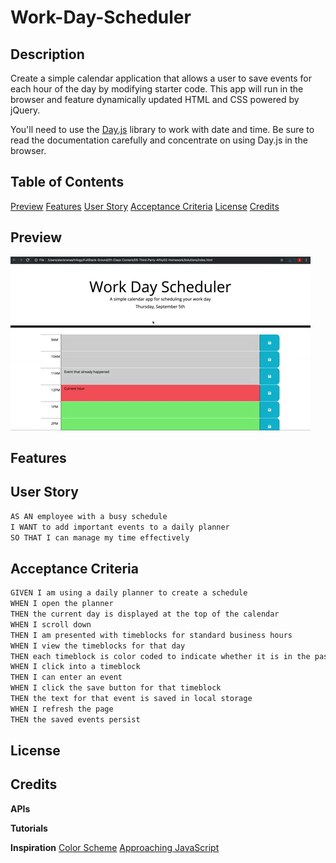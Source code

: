 # Work-Day-Scheduler

## Description

Create a simple calendar application that allows a user to save events for each hour of the day by modifying starter code. This app will run in the browser and feature dynamically updated HTML and CSS powered by jQuery.

You'll need to use the [Day.js](https://day.js.org/en/) library to work with date and time. Be sure to read the documentation carefully and concentrate on using Day.js in the browser.

## Table of Contents
[Preview](#preview)
[Features](#features)
[User Story](#user-story)
[Acceptance Criteria](#acceptance-criteria)
[License](#license)
[Credits](#credits)

## Preview
![A user clicks on slots on the color-coded calendar and edits the events.](/assets/image/05-third-party-apis-homework-demo.gif)

## Features

## User Story

```md
AS AN employee with a busy schedule
I WANT to add important events to a daily planner
SO THAT I can manage my time effectively
```

## Acceptance Criteria

```md
GIVEN I am using a daily planner to create a schedule
WHEN I open the planner
THEN the current day is displayed at the top of the calendar
WHEN I scroll down
THEN I am presented with timeblocks for standard business hours
WHEN I view the timeblocks for that day
THEN each timeblock is color coded to indicate whether it is in the past, present, or future
WHEN I click into a timeblock
THEN I can enter an event
WHEN I click the save button for that timeblock
THEN the text for that event is saved in local storage
WHEN I refresh the page
THEN the saved events persist
```

## License

## Credits

**APIs**
[]()
[]()
[]()
[]()

**Tutorials**

**Inspiration**
[Color Scheme](https://theswiftiest.com/features/heres-a-color-palette-for-the-midnights-era/)
[Approaching JavaScript](https://codepen.io/judebloom/pen/RwGbVWB?editors=0010)


